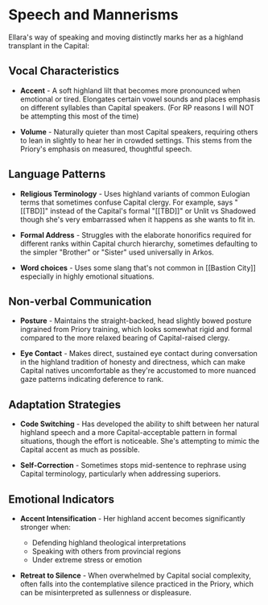 # Speech and Mannerisms

Ellara's way of speaking and moving distinctly marks her as a highland transplant in the Capital:

## Vocal Characteristics

- **Accent** - A soft highland lilt that becomes more pronounced when emotional or tired. Elongates certain vowel sounds and places emphasis on different syllables than Capital speakers. (For RP reasons I will NOT be attempting this most of the time)

- **Volume** - Naturally quieter than most Capital speakers, requiring others to lean in slightly to hear her in crowded settings. This stems from the Priory's emphasis on measured, thoughtful speech.

## Language Patterns

- **Religious Terminology** - Uses highland variants of common Eulogian terms that sometimes confuse Capital clergy. For example, says "[[TBD]]" instead of the Capital's formal "[[TBD]]" or Unlit vs Shadowed though she's very embarrassed when it happens as she wants to fit in.

- **Formal Address** - Struggles with the elaborate honorifics required for different ranks within Capital church hierarchy, sometimes defaulting to the simpler "Brother" or "Sister" used universally in Arkos.

- **Word choices** - Uses some slang that's not common in [[Bastion City]] especially in highly emotional situations.

## Non-verbal Communication

- **Posture** - Maintains the straight-backed, head slightly bowed posture ingrained from Priory training, which looks somewhat rigid and formal compared to the more relaxed bearing of Capital-raised clergy.

- **Eye Contact** - Makes direct, sustained eye contact during conversation in the highland tradition of honesty and directness, which can make Capital natives uncomfortable as they're accustomed to more nuanced gaze patterns indicating deference to rank.

## Adaptation Strategies

- **Code Switching** - Has developed the ability to shift between her natural highland speech and a more Capital-acceptable pattern in formal situations, though the effort is noticeable. She's attempting to mimic the Capital accent as much as possible.

- **Self-Correction** - Sometimes stops mid-sentence to rephrase using Capital terminology, particularly when addressing superiors.

## Emotional Indicators

- **Accent Intensification** - Her highland accent becomes significantly stronger when:
  - Defending highland theological interpretations
  - Speaking with others from provincial regions
  - Under extreme stress or emotion

- **Retreat to Silence** - When overwhelmed by Capital social complexity, often falls into the contemplative silence practiced in the Priory, which can be misinterpreted as sullenness or displeasure.